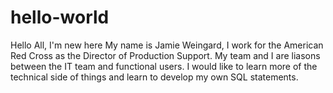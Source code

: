 # hello-world
Hello All, I'm new here
My name is Jamie Weingard, I work for the American Red Cross as the Director of Production Support.  My team and I are liasons between the IT team and functional users.  I would like to learn more of the technical side of things and learn to develop my own SQL statements.  
